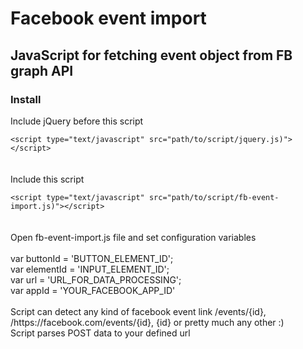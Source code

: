 <h1>Facebook event import</h1>
<h2>JavaScript for fetching event object from FB graph API</h2>
<h3>Install</h3>
<p>
Include jQuery before this script<br />
<code>
&lt;script type=&quot;text/javascript&quot; src=&quot;path/to/script/jquery.js)&quot;&gt;&lt;/script&gt;
</code><br/><br/>
Include this script<br />
<code>
&lt;script type=&quot;text/javascript&quot; src=&quot;path/to/script/fb-event-import.js)&quot;&gt;&lt;/script&gt;
</code>
<br />
<br />
Open fb-event-import.js file and set configuration variables<br /><br />
var buttonId = 'BUTTON_ELEMENT_ID'; <br />
var elementId = 'INPUT_ELEMENT_ID'; <br />
var url = 'URL_FOR_DATA_PROCESSING'; <br />
var appId = 'YOUR_FACEBOOK_APP_ID' <br />
<br />
Script can detect any kind of facebook event link /events/{id}, /https://facebook.com/events/{id}, {id} or pretty much any other :)<br />
Script parses POST data to your defined url<br />
</p>
